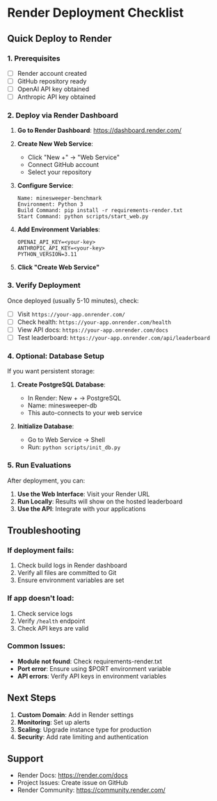 # Render Deployment Checklist

## Quick Deploy to Render

### 1. Prerequisites
- [ ] Render account created
- [ ] GitHub repository ready
- [ ] OpenAI API key obtained
- [ ] Anthropic API key obtained

### 2. Deploy via Render Dashboard

1. **Go to Render Dashboard**: https://dashboard.render.com/
2. **Create New Web Service**:
   - Click "New +" → "Web Service"
   - Connect GitHub account
   - Select your repository
   
3. **Configure Service**:
   ```
   Name: minesweeper-benchmark
   Environment: Python 3
   Build Command: pip install -r requirements-render.txt
   Start Command: python scripts/start_web.py
   ```

4. **Add Environment Variables**:
   ```
   OPENAI_API_KEY=<your-key>
   ANTHROPIC_API_KEY=<your-key>
   PYTHON_VERSION=3.11
   ```

5. **Click "Create Web Service"**

### 3. Verify Deployment

Once deployed (usually 5-10 minutes), check:

- [ ] Visit `https://your-app.onrender.com/`
- [ ] Check health: `https://your-app.onrender.com/health`
- [ ] View API docs: `https://your-app.onrender.com/docs`
- [ ] Test leaderboard: `https://your-app.onrender.com/api/leaderboard`

### 4. Optional: Database Setup

If you want persistent storage:

1. **Create PostgreSQL Database**:
   - In Render: New + → PostgreSQL
   - Name: minesweeper-db
   - This auto-connects to your web service

2. **Initialize Database**:
   - Go to Web Service → Shell
   - Run: `python scripts/init_db.py`

### 5. Run Evaluations

After deployment, you can:

1. **Use the Web Interface**: Visit your Render URL
2. **Run Locally**: Results will show on the hosted leaderboard
3. **Use the API**: Integrate with your applications

## Troubleshooting

### If deployment fails:
1. Check build logs in Render dashboard
2. Verify all files are committed to Git
3. Ensure environment variables are set

### If app doesn't load:
1. Check service logs
2. Verify `/health` endpoint
3. Check API keys are valid

### Common Issues:
- **Module not found**: Check requirements-render.txt
- **Port error**: Ensure using $PORT environment variable
- **API errors**: Verify API keys in environment variables

## Next Steps

1. **Custom Domain**: Add in Render settings
2. **Monitoring**: Set up alerts
3. **Scaling**: Upgrade instance type for production
4. **Security**: Add rate limiting and authentication

## Support

- Render Docs: https://render.com/docs
- Project Issues: Create issue on GitHub
- Render Community: https://community.render.com/